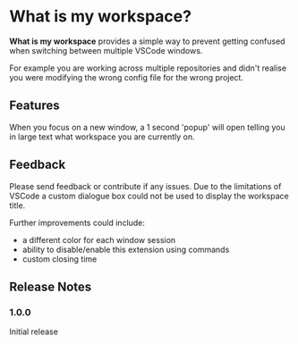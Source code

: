 # What is my workspace?

**What is my workspace** provides a simple way to prevent getting confused when switching between multiple VSCode windows.

For example you are working across multiple repositories and didn't realise you were modifying the wrong config file for the wrong project.

## Features

When you focus on a new window, a 1 second 'popup' will open telling you in large text what workspace you are currently on.

## Feedback

Please send feedback or contribute if any issues. Due to the limitations of VSCode a custom dialogue box could not be used to display the workspace title.

Further improvements could include:

- a different color for each window session
- ability to disable/enable this extension using commands
- custom closing time

## Release Notes

### 1.0.0

Initial release
